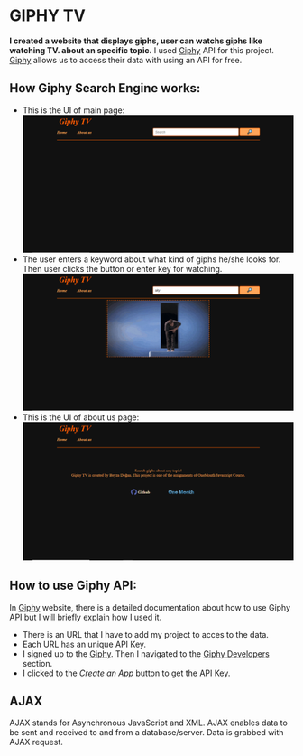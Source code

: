 # GIPHY TV

**I created a website that displays giphs, user can watchs giphs like watching TV. about an specific topic.** 
I used [Giphy](giphy.com) API for this project. [Giphy](giphy.com) allows us to access their data with using an API for free. 

## How Giphy Search Engine works:
- This is the UI of main page: 
![Main Page UI](assets/interface/mainPage.PNG)
- The user enters a keyword about what kind of giphs he/she looks for. Then user clicks the button or enter key for watching.
![Search result](assets/interface/searchResult.PNG)
- This is the UI of about us page:
![About Us Page](assets/interface/aboutUs.PNG)

## How to use Giphy API:
In [Giphy](giphy.com) website, there is a detailed documentation about how to use Giphy API but I will briefly explain how I used it.
- There is an URL that I have to add my project to acces to the data. 
- Each URL has an unique API Key.
- I signed up to the [Giphy](giphy.com). Then I navigated to the [Giphy Developers](developers.giphy.com/docs/) section.
- I clicked to the *Create an App* button to get the API Key.

## AJAX
AJAX stands for Asynchronous JavaScript and XML. AJAX enables data to be sent and received to and from a database/server.
Data is grabbed with AJAX request.



